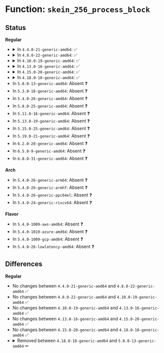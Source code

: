 # Function: <code>skein_256_process_block</code>

## Status
<b>Regular</b>
<ul>
<li>
<details>
<summary>In <code>4.4.0-21-generic-amd64</code>: ✅</summary>

```c
void skein_256_process_block(struct skein_256_ctx * ctx, const u8 * blk_ptr, size_t blk_cnt, size_t byte_cnt_add)
```

```json
{
  "name": "skein_256_process_block",
  "collision_type": "Unique Global",
  "inline_type": "No",
  "funcs": [
    {
      "addr": 18446744071586020432,
      "name": "skein_256_process_block",
      "external": true,
      "loc": "drivers/staging/skein/skein_block.c:345",
      "file": "drivers/staging/skein/skein_block.c",
      "inline": "seen, unknown",
      "caller_inline": [],
      "caller_func": [
        "drivers/staging/skein/skein_base.c:skein_256_init",
        "drivers/staging/skein/skein_base.c:skein_256_update",
        "drivers/staging/skein/skein_base.c:skein_256_update",
        "drivers/staging/skein/skein_base.c:skein_256_final",
        "drivers/staging/skein/skein_base.c:skein_256_final",
        "drivers/staging/skein/skein_base.c:skein_256_final_pad",
        "drivers/staging/skein/skein_base.c:skein_256_init_ext",
        "drivers/staging/skein/skein_base.c:skein_256_output"
      ]
    }
  ],
  "symbols": [
    {
      "addr": 18446744071586020432,
      "name": "skein_256_process_block",
      "section": ".text",
      "bind": "STB_GLOBAL",
      "size": 2097
    }
  ]
}
```
</details>
</li>
<li>
<details>
<summary>In <code>4.8.0-22-generic-amd64</code>: ✅</summary>

```c
void skein_256_process_block(struct skein_256_ctx * ctx, const u8 * blk_ptr, size_t blk_cnt, size_t byte_cnt_add)
```

```json
{
  "name": "skein_256_process_block",
  "collision_type": "Unique Global",
  "inline_type": "No",
  "funcs": [
    {
      "addr": 18446744071586430544,
      "name": "skein_256_process_block",
      "external": true,
      "loc": "drivers/staging/skein/skein_block.c:347",
      "file": "drivers/staging/skein/skein_block.c",
      "inline": "seen, unknown",
      "caller_inline": [],
      "caller_func": [
        "drivers/staging/skein/skein_base.c:skein_256_output",
        "drivers/staging/skein/skein_base.c:skein_256_final_pad",
        "drivers/staging/skein/skein_base.c:skein_256_final",
        "drivers/staging/skein/skein_base.c:skein_256_final",
        "drivers/staging/skein/skein_base.c:skein_256_update",
        "drivers/staging/skein/skein_base.c:skein_256_update",
        "drivers/staging/skein/skein_base.c:skein_256_init_ext",
        "drivers/staging/skein/skein_base.c:skein_256_init"
      ]
    }
  ],
  "symbols": [
    {
      "addr": 18446744071586430544,
      "name": "skein_256_process_block",
      "section": ".text",
      "bind": "STB_GLOBAL",
      "size": 2105
    }
  ]
}
```
</details>
</li>
<li>
<details>
<summary>In <code>4.10.0-19-generic-amd64</code>: ✅</summary>

```c
void skein_256_process_block(struct skein_256_ctx * ctx, const u8 * blk_ptr, size_t blk_cnt, size_t byte_cnt_add)
```

```json
{
  "name": "skein_256_process_block",
  "collision_type": "Unique Global",
  "inline_type": "No",
  "funcs": [
    {
      "addr": 18446744071586640000,
      "name": "skein_256_process_block",
      "external": true,
      "loc": "drivers/staging/skein/skein_block.c:347",
      "file": "drivers/staging/skein/skein_block.c",
      "inline": "seen, unknown",
      "caller_inline": [],
      "caller_func": [
        "drivers/staging/skein/skein_base.c:skein_256_output",
        "drivers/staging/skein/skein_base.c:skein_256_final_pad",
        "drivers/staging/skein/skein_base.c:skein_256_final",
        "drivers/staging/skein/skein_base.c:skein_256_final",
        "drivers/staging/skein/skein_base.c:skein_256_update",
        "drivers/staging/skein/skein_base.c:skein_256_update",
        "drivers/staging/skein/skein_base.c:skein_256_init_ext",
        "drivers/staging/skein/skein_base.c:skein_256_init"
      ]
    }
  ],
  "symbols": [
    {
      "addr": 18446744071586640000,
      "name": "skein_256_process_block",
      "section": ".text",
      "bind": "STB_GLOBAL",
      "size": 2105
    }
  ]
}
```
</details>
</li>
<li>
<details>
<summary>In <code>4.13.0-16-generic-amd64</code>: ✅</summary>

```c
void skein_256_process_block(struct skein_256_ctx * ctx, const u8 * blk_ptr, size_t blk_cnt, size_t byte_cnt_add)
```

```json
{
  "name": "skein_256_process_block",
  "collision_type": "Unique Global",
  "inline_type": "No",
  "funcs": [
    {
      "addr": 18446744071586763744,
      "name": "skein_256_process_block",
      "external": true,
      "loc": "drivers/staging/skein/skein_block.c:349",
      "file": "drivers/staging/skein/skein_block.c",
      "inline": "seen, unknown",
      "caller_inline": [],
      "caller_func": [
        "drivers/staging/skein/skein_base.c:skein_256_output",
        "drivers/staging/skein/skein_base.c:skein_256_final_pad",
        "drivers/staging/skein/skein_base.c:skein_256_final",
        "drivers/staging/skein/skein_base.c:skein_256_final",
        "drivers/staging/skein/skein_base.c:skein_256_update",
        "drivers/staging/skein/skein_base.c:skein_256_update",
        "drivers/staging/skein/skein_base.c:skein_256_init_ext",
        "drivers/staging/skein/skein_base.c:skein_256_init"
      ]
    }
  ],
  "symbols": [
    {
      "addr": 18446744071586763744,
      "name": "skein_256_process_block",
      "section": ".text",
      "bind": "STB_GLOBAL",
      "size": 2088
    }
  ]
}
```
</details>
</li>
<li>
<details>
<summary>In <code>4.15.0-20-generic-amd64</code>: ✅</summary>

```c
void skein_256_process_block(struct skein_256_ctx * ctx, const u8 * blk_ptr, size_t blk_cnt, size_t byte_cnt_add)
```

```json
{
  "name": "skein_256_process_block",
  "collision_type": "Unique Global",
  "inline_type": "No",
  "funcs": [
    {
      "addr": 18446744071587248736,
      "name": "skein_256_process_block",
      "external": true,
      "loc": "drivers/staging/skein/skein_block.c:26",
      "file": "drivers/staging/skein/skein_block.c",
      "inline": "seen, unknown",
      "caller_inline": [],
      "caller_func": [
        "drivers/staging/skein/skein_base.c:skein_256_output",
        "drivers/staging/skein/skein_base.c:skein_256_final_pad",
        "drivers/staging/skein/skein_base.c:skein_256_final",
        "drivers/staging/skein/skein_base.c:skein_256_final",
        "drivers/staging/skein/skein_base.c:skein_256_update",
        "drivers/staging/skein/skein_base.c:skein_256_update",
        "drivers/staging/skein/skein_base.c:skein_256_init_ext",
        "drivers/staging/skein/skein_base.c:skein_256_init"
      ]
    }
  ],
  "symbols": [
    {
      "addr": 18446744071587248736,
      "name": "skein_256_process_block",
      "section": ".text",
      "bind": "STB_GLOBAL",
      "size": 2088
    }
  ]
}
```
</details>
</li>
<li>
<details>
<summary>In <code>4.18.0-10-generic-amd64</code>: ✅</summary>

```c
void skein_256_process_block(struct skein_256_ctx * ctx, const u8 * blk_ptr, size_t blk_cnt, size_t byte_cnt_add)
```

```json
{
  "name": "skein_256_process_block",
  "collision_type": "Unique Global",
  "inline_type": "No",
  "funcs": [
    {
      "addr": 18446744071587550816,
      "name": "skein_256_process_block",
      "external": true,
      "loc": "drivers/staging/skein/skein_block.c:26",
      "file": "drivers/staging/skein/skein_block.c",
      "inline": "seen, unknown",
      "caller_inline": [],
      "caller_func": [
        "drivers/staging/skein/skein_base.c:skein_256_output",
        "drivers/staging/skein/skein_base.c:skein_256_final_pad",
        "drivers/staging/skein/skein_base.c:skein_256_final",
        "drivers/staging/skein/skein_base.c:skein_256_final",
        "drivers/staging/skein/skein_base.c:skein_256_update",
        "drivers/staging/skein/skein_base.c:skein_256_update",
        "drivers/staging/skein/skein_base.c:skein_256_init_ext",
        "drivers/staging/skein/skein_base.c:skein_256_init"
      ]
    }
  ],
  "symbols": [
    {
      "addr": 18446744071587550816,
      "name": "skein_256_process_block",
      "section": ".text",
      "bind": "STB_GLOBAL",
      "size": 2165
    }
  ]
}
```
</details>
</li>
<li>
In <code>5.0.0-13-generic-amd64</code>: Absent ❓
</li>
<li>
In <code>5.3.0-18-generic-amd64</code>: Absent ❓
</li>
<li>
In <code>5.4.0-26-generic-amd64</code>: Absent ❓
</li>
<li>
In <code>5.8.0-25-generic-amd64</code>: Absent ❓
</li>
<li>
In <code>5.11.0-16-generic-amd64</code>: Absent ❓
</li>
<li>
In <code>5.13.0-19-generic-amd64</code>: Absent ❓
</li>
<li>
In <code>5.15.0-25-generic-amd64</code>: Absent ❓
</li>
<li>
In <code>5.19.0-21-generic-amd64</code>: Absent ❓
</li>
<li>
In <code>6.2.0-20-generic-amd64</code>: Absent ❓
</li>
<li>
In <code>6.5.0-9-generic-amd64</code>: Absent ❓
</li>
<li>
In <code>6.8.0-31-generic-amd64</code>: Absent ❓
</li>
</ul>
<b>Arch</b>
<ul>
<li>
In <code>5.4.0-26-generic-arm64</code>: Absent ❓
</li>
<li>
In <code>5.4.0-26-generic-armhf</code>: Absent ❓
</li>
<li>
In <code>5.4.0-26-generic-ppc64el</code>: Absent ❓
</li>
<li>
In <code>5.4.0-24-generic-riscv64</code>: Absent ❓
</li>
</ul>
<b>Flavor</b>
<ul>
<li>
In <code>5.4.0-1009-aws-amd64</code>: Absent ❓
</li>
<li>
In <code>5.4.0-1010-azure-amd64</code>: Absent ❓
</li>
<li>
In <code>5.4.0-1009-gcp-amd64</code>: Absent ❓
</li>
<li>
In <code>5.4.0-26-lowlatency-amd64</code>: Absent ❓
</li>
</ul>

## Differences
<b>Regular</b>
<ul>
<li>
No changes between <code>4.4.0-21-generic-amd64</code> and <code>4.8.0-22-generic-amd64</code> ✅
</li>
<li>
No changes between <code>4.8.0-22-generic-amd64</code> and <code>4.10.0-19-generic-amd64</code> ✅
</li>
<li>
No changes between <code>4.10.0-19-generic-amd64</code> and <code>4.13.0-16-generic-amd64</code> ✅
</li>
<li>
No changes between <code>4.13.0-16-generic-amd64</code> and <code>4.15.0-20-generic-amd64</code> ✅
</li>
<li>
No changes between <code>4.15.0-20-generic-amd64</code> and <code>4.18.0-10-generic-amd64</code> ✅
</li>
<li>
<details>
<summary>Removed between <code>4.18.0-10-generic-amd64</code> and <code>5.0.0-13-generic-amd64</code> ➖</summary>

```c
void skein_256_process_block(struct skein_256_ctx * ctx, const u8 * blk_ptr, size_t blk_cnt, size_t byte_cnt_add)
```
</details>
</li>
</ul>
